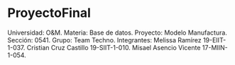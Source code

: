 # ProyectoFinal
 Universidad: O&M. Materia: Base de datos. Proyecto: Modelo Manufactura. Sección: 0541. Grupo: Team Techno. Integrantes: Melissa Ramírez 19-EIIT-1-037. Cristian Cruz Castillo 19-SIIT-1-010.
 Misael Asencio Vicente 17-MIIN-1-054.
